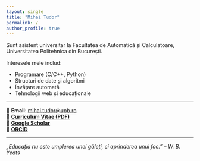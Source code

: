 ```yaml
---
layout: single
title: "Mihai Tudor"
permalink: /
author_profile: true
---
```


Sunt asistent universitar la Facultatea de Automatică și Calculatoare, Universitatea Politehnica din București.

Interesele mele includ:
- Programare (C/C++, Python)
- Structuri de date și algoritmi
- Învățare automată
- Tehnologii web și educaționale

---

📧 **Email**: mihai.tudor@upb.ro  
📄 **[Curriculum Vitae (PDF)](assets/CV_Mihai_Tudor.pdf)**  
🔗 **[Google Scholar](https://scholar.google.com/)**  
🔗 **[ORCID](https://orcid.org/)**

---

_„Educația nu este umplerea unei găleți, ci aprinderea unui foc.” – W. B. Yeats_

